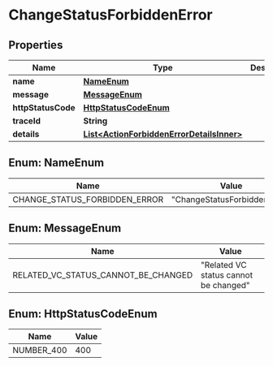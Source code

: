 # ChangeStatusForbiddenError

## Properties

| Name               | Type                                                                                    | Description | Notes      |
| ------------------ | --------------------------------------------------------------------------------------- | ----------- | ---------- |
| **name**           | [**NameEnum**](#NameEnum)                                                               |             |            |
| **message**        | [**MessageEnum**](#MessageEnum)                                                         |             |            |
| **httpStatusCode** | [**HttpStatusCodeEnum**](#HttpStatusCodeEnum)                                           |             |            |
| **traceId**        | **String**                                                                              |             |            |
| **details**        | [**List&lt;ActionForbiddenErrorDetailsInner&gt;**](ActionForbiddenErrorDetailsInner.md) |             | [optional] |

## Enum: NameEnum

| Name                          | Value                                  |
| ----------------------------- | -------------------------------------- |
| CHANGE_STATUS_FORBIDDEN_ERROR | &quot;ChangeStatusForbiddenError&quot; |

## Enum: MessageEnum

| Name                                | Value                                           |
| ----------------------------------- | ----------------------------------------------- |
| RELATED_VC_STATUS_CANNOT_BE_CHANGED | &quot;Related VC status cannot be changed&quot; |

## Enum: HttpStatusCodeEnum

| Name       | Value |
| ---------- | ----- |
| NUMBER_400 | 400   |
